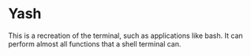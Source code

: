 # Yash
This is a recreation of the terminal, such as applications like bash. It can perform almost all functions that a shell terminal can.
